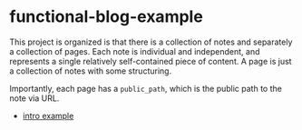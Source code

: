 # functional-blog-example

This project is organized is that there is a collection of notes and separately
a collection of pages. Each note is individual and independent, and represents a
single relatively self-contained piece of content. A page is just a collection
of notes with some structuring.

Importantly, each page has a `public_path`, which is the public path to the note
via URL.

- [intro example](https://rybla.github.io/functional-blog-example/?content=1110001101100010This%2520is%2520an%2520Example%2520Page.String1100The%2520way%2520this%2520works%2520is%2520that%2520you%2520can%2520edit%2520this%2520page%2520in%2520the%2520mini%2520editor%2520(click%2520the%2520%2522show%2520editor%2522%2520button).%2520The%2520page%2520will%2520update,%2520but%2520it%2527s%2520not%2520persistent.%2520In%2520order%2520to%2520share%2520a%2520page%2520you%2527ve%2520built,%2520copy%2520the%2520string%2520at%2520the%2520top%2520of%2520the%2520page%2520(below%2520the%2520editor).%2520This%2520string%2520is%2520an%2520encoding%2520of%2520the%2520current%2520state%2520of%2520the%2520page.%2520Then%2520you%2520can%2520add%2520%2522?content%3D%253Cthe_string%253E%2522%2520to%2520the%2520URL%2520in%2520order%2520to%2520render%2520the%2520page..String1100For%2520example,%2520replace%2520%2522%5CString%2522%2520with%2520%2522String%2522%2520in%2520the%2520following%2520URL:.String11011001110111001111110https://rybla.github.io/functional-blog-example/?content%3D0Hello%2520world!.%5CString.String11010loremIpsum.String11011001110110loremIpsum.String11010loremIpsum_long.String10)
